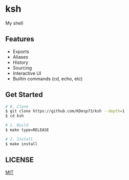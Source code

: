 # ksh

My shell

## Features

- Exports
- Aliases
- History
- Sourcing
- Interactive UI
- Builtin commands (cd, echo, etc)

## Get Started

```bash
# 0. Clone
$ git clone https://github.com/KDesp73/ksh --depth=1
$ cd ksh

# 1. Build
$ make type=RELEASE

# 2. Install
$ make install
```

## LICENSE

[MIT](./LICENSE)
